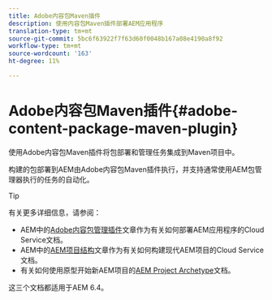 ```yaml
---
title: Adobe内容包Maven插件
description: 使用内容包Maven插件部署AEM应用程序
translation-type: tm+mt
source-git-commit: 5bc6f63922f7f63d60f0048b167a08e4190a8f92
workflow-type: tm+mt
source-wordcount: '163'
ht-degree: 11%

---
```



# Adobe内容包Maven插件{#adobe-content-package-maven-plugin}

使用Adobe内容包Maven插件将包部署和管理任务集成到Maven项目中。

构建的包部署到AEM由Adobe内容包Maven插件执行，并支持通常使用AEM包管理器执行的任务的自动化。

>[!TIP]
>
>有关更多详细信息，请参阅：
>
>* AEM中的[Adobe内容包管理插件](https://experienceleague.adobe.com/docs/experience-manager-cloud-service/implementing/developer-tools/maven-plugin.html?lang=en#developer-tools)文章作为有关如何部署AEM应用程序的Cloud Service文档。
>* AEM中的[AEM项目结构](https://docs.adobe.com/content/help/zh-Hans/experience-manager-cloud-service/implementing/developing/aem-project-content-package-structure.html)文章作为有关如何构建现代AEM项目的Cloud Service文档。
>* 有关如何使用原型开始新AEM项目的[AEM Project Archetype](https://docs.adobe.com/content/help/zh-Hans/experience-manager-core-components/using/developing/archetype/overview.html)文档。

>
>
这三个文档都适用于AEM 6.4。
